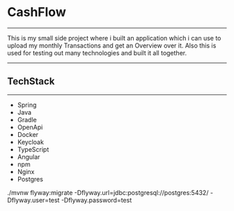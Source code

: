 # CashFlow

---

This is my small side project where i built an application which i can use to upload my monthly Transactions and get an Overview over it.
Also this is used for testing out many technologies and built it all together.

---

## TechStack

---

- Spring
- Java
- Gradle
- OpenApi
- Docker
- Keycloak
- TypeScript
- Angular
- npm
- Nginx
- Postgres

./mvnw flyway:migrate -Dflyway.url=jdbc:postgresql://postgres:5432/ -Dflyway.user=test -Dflyway.password=test
